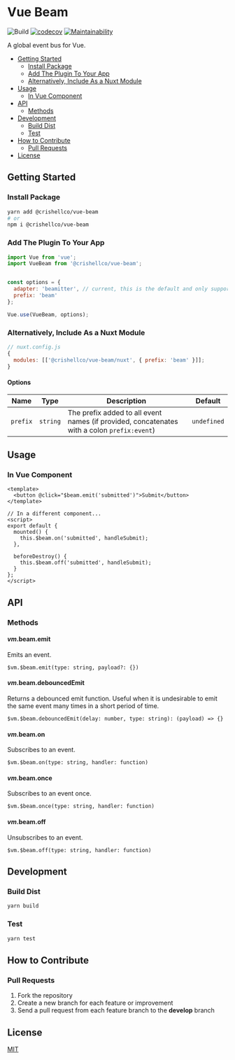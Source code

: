 # Vue Beam

![Build](https://github.com/crishellco/vue-beam/workflows/Build/badge.svg)
[![codecov](https://codecov.io/gh/crishellco/vue-beam/branch/master/graph/badge.svg?token=M7N86U5GF7)](https://codecov.io/gh/crishellco/vue-beam)
[![Maintainability](https://api.codeclimate.com/v1/badges/b3806bbadbec2ed40c08/maintainability)](https://codeclimate.com/github/crishellco/vue-beam/maintainability)

A global event bus for Vue.

- [Getting Started](#getting-started)
  - [Install Package](#install-package)
  - [Add The Plugin To Your App](#add-the-plugin-to-your-app)
  - [Alternatively, Include As a Nuxt Module](#alternatively-include-as-a-nuxt-module)
- [Usage](#usage)
  - [In Vue Component](#in-vue-component)
- [API](#api)
  - [Methods](#methods)
- [Development](#development)
  - [Build Dist](#build-dist)
  - [Test](#test)
- [How to Contribute](#how-to-contribute)
  - [Pull Requests](#pull-requests)
- [License](#license)

## Getting Started

### Install Package

```bash
yarn add @crishellco/vue-beam
# or
npm i @crishellco/vue-beam
```

### Add The Plugin To Your App

```javascript
import Vue from 'vue';
import VueBeam from '@crishellco/vue-beam';


const options = {
  adapter: 'beamitter', // current, this is the default and only supported even adapter
  prefix: 'beam'
};

Vue.use(VueBeam, options);
```

### Alternatively, Include As a Nuxt Module

```javascript
// nuxt.config.js
{
  modules: [['@crishellco/vue-beam/nuxt', { prefix: 'beam' }]];
}
```

#### Options

| Name     | Type     | Description                                                                                 | Default     |
|----------|----------|---------------------------------------------------------------------------------------------|-------------|
| `prefix` | `string` | The prefix added to all event names (if provided, concatenates with a colon `prefix:event`) | `undefined` |

## Usage

### In Vue Component
```vue
<template>
  <button @click="$beam.emit('submitted')">Submit</button>
</template>

// In a different component...
<script>
export default {
  mounted() {
    this.$beam.on('submitted', handleSubmit);
  },

  beforeDestroy() {
    this.$beam.off('submitted', handleSubmit);
  }
};
</script>
```

## API

### Methods

#### $vm.$beam.emit

Emits an event.

`$vm.$beam.emit(type: string, payload?: {})`

#### $vm.$beam.debouncedEmit

Returns a debounced emit function. Useful when it is undesirable to emit the same event many times in a short period of time.

`$vm.$beam.debouncedEmit(delay: number, type: string): (payload) => {}`

#### $vm.$beam.on

Subscribes to an event.

`$vm.$beam.on(type: string, handler: function)`

#### $vm.$beam.once

Subscribes to an event once.

`$vm.$beam.once(type: string, handler: function)`

#### $vm.$beam.off

Unsubscribes to an event.

`$vm.$beam.off(type: string, handler: function)`

## Development

### Build Dist

```bash
yarn build
```

### Test

```bash
yarn test
```

## How to Contribute

### Pull Requests

1. Fork the repository
2. Create a new branch for each feature or improvement
3. Send a pull request from each feature branch to the **develop** branch

## License

[MIT](http://opensource.org/licenses/MIT)
  